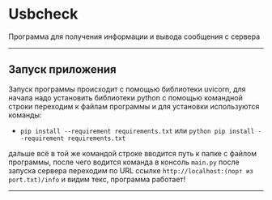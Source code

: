 # Usbcheck
Программа для получения информации и вывода сообщения с сервера
___________________________________________________________________________________________________________________________________________________________________________________
## Запуск приложения
Запуск программы происходит с помощью библиотеки uvicorn, для начала надо установить библиотеки python с помощью командной строки переходим к файлам программы и для установки используются команды:
- ```pip install --requirement requirements.txt``` или ```python pip install --requirement requirements.txt```

дальше всё в той же командой строке вводится путь к папке с файлом программы, после чего водится команда в консоль
```main.py```
после запуска сервера переходим по URL ссылке ```http://localhost:(порт из port.txt)/info``` и видим текс, программа работает!
___________________________________________________________________________________________________________________________________________________________________________________

